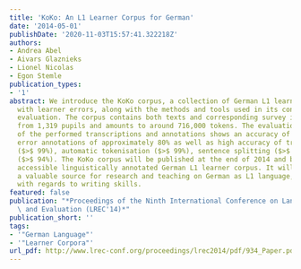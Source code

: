 ```yaml
---
title: 'KoKo: An L1 Learner Corpus for German'
date: '2014-05-01'
publishDate: '2020-11-03T15:57:41.322218Z'
authors:
- Andrea Abel
- Aivars Glaznieks
- Lionel Nicolas
- Egon Stemle
publication_types:
- '1'
abstract: We introduce the KoKo corpus, a collection of German L1 learner texts annotated
  with learner errors, along with the methods and tools used in its construction and
  evaluation. The corpus contains both texts and corresponding survey information
  from 1,319 pupils and amounts to around 716,000 tokens. The evaluation of the quality
  of the performed transcriptions and annotations shows an accuracy of orthographic
  error annotations of approximately 80% as well as high accuracy of transcriptions
  ($>$ 99%), automatic tokenisation ($>$ 99%), sentence splitting ($>$ 96%) and POS-tagging
  ($>$ 94%). The KoKo corpus will be published at the end of 2014 and be the first
  accessible linguistically annotated German L1 learner corpus. It will represent
  a valuable source for research and teaching on German as L1 language, in particular
  with regards to writing skills.
featured: false
publication: "*Proceedings of the Ninth International Conference on Language Resources\
  \ and Evaluation (LREC'14)*"
publication_short: ''
tags:
- '"German Language"'
- '"Learner Corpora"'
url_pdf: http://www.lrec-conf.org/proceedings/lrec2014/pdf/934_Paper.pdf
---
```


